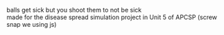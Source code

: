 
balls get sick but you shoot them to not be sick <br>
made for the disease spread simulation project in Unit 5 of APCSP (screw snap we using js)
